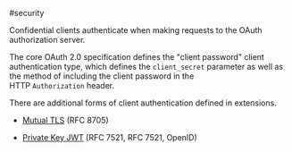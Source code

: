 #security 

Confidential clients authenticate when making requests to the OAuth authorization server.

The core OAuth 2.0 specification defines the "client password" client authentication type, which defines the `client_secret` parameter as well as the method of including the client password in the HTTP `Authorization` header.

There are additional forms of client authentication defined in extensions.

-   [Mutual TLS](https://oauth.net/2/mtls/) (RFC 8705)

-   [Private Key JWT](https://oauth.net/private-key-jwt/) (RFC 7521, RFC 7521, OpenID)
